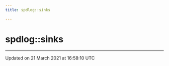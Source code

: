 ```yaml
---
title: spdlog::sinks

---
```


# spdlog::sinks






-------------------------------

Updated on 21 March 2021 at 16:58:10 UTC
